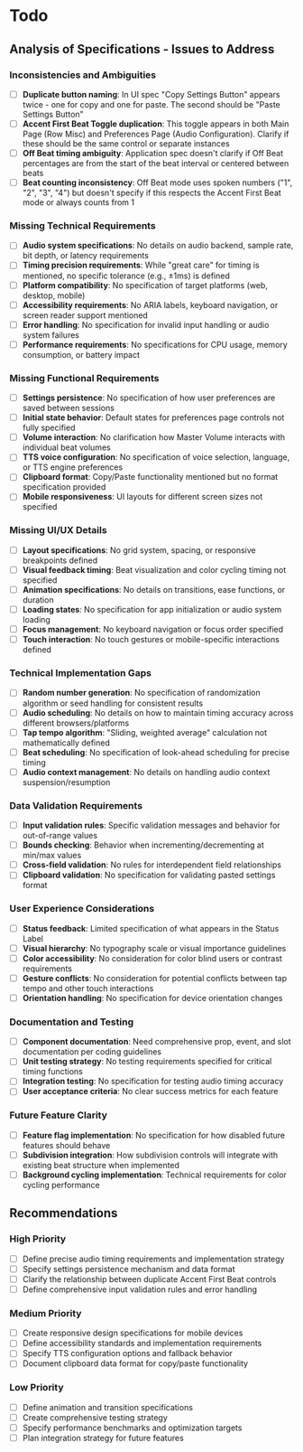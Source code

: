 # Todo

## Analysis of Specifications - Issues to Address

### Inconsistencies and Ambiguities

- [ ] **Duplicate button naming**: In UI spec "Copy Settings Button" appears twice - one for copy and one for paste. The second should be "Paste Settings Button"
- [ ] **Accent First Beat Toggle duplication**: This toggle appears in both Main Page (Row Misc) and Preferences Page (Audio Configuration). Clarify if these should be the same control or separate instances
- [ ] **Off Beat timing ambiguity**: Application spec doesn't clarify if Off Beat percentages are from the start of the beat interval or centered between beats
- [ ] **Beat counting inconsistency**: Off Beat mode uses spoken numbers ("1", "2", "3", "4") but doesn't specify if this respects the Accent First Beat mode or always counts from 1

### Missing Technical Requirements

- [ ] **Audio system specifications**: No details on audio backend, sample rate, bit depth, or latency requirements
- [ ] **Timing precision requirements**: While "great care" for timing is mentioned, no specific tolerance (e.g., ±1ms) is defined
- [ ] **Platform compatibility**: No specification of target platforms (web, desktop, mobile)
- [ ] **Accessibility requirements**: No ARIA labels, keyboard navigation, or screen reader support mentioned
- [ ] **Error handling**: No specification for invalid input handling or audio system failures
- [ ] **Performance requirements**: No specifications for CPU usage, memory consumption, or battery impact

### Missing Functional Requirements

- [ ] **Settings persistence**: No specification of how user preferences are saved between sessions
- [ ] **Initial state behavior**: Default states for preferences page controls not fully specified
- [ ] **Volume interaction**: No clarification how Master Volume interacts with individual beat volumes
- [ ] **TTS voice configuration**: No specification of voice selection, language, or TTS engine preferences
- [ ] **Clipboard format**: Copy/Paste functionality mentioned but no format specification provided
- [ ] **Mobile responsiveness**: UI layouts for different screen sizes not specified

### Missing UI/UX Details

- [ ] **Layout specifications**: No grid system, spacing, or responsive breakpoints defined
- [ ] **Visual feedback timing**: Beat visualization and color cycling timing not specified
- [ ] **Animation specifications**: No details on transitions, ease functions, or duration
- [ ] **Loading states**: No specification for app initialization or audio system loading
- [ ] **Focus management**: No keyboard navigation or focus order specified
- [ ] **Touch interaction**: No touch gestures or mobile-specific interactions defined

### Technical Implementation Gaps

- [ ] **Random number generation**: No specification of randomization algorithm or seed handling for consistent results
- [ ] **Audio scheduling**: No details on how to maintain timing accuracy across different browsers/platforms
- [ ] **Tap tempo algorithm**: "Sliding, weighted average" calculation not mathematically defined
- [ ] **Beat scheduling**: No specification of look-ahead scheduling for precise timing
- [ ] **Audio context management**: No details on handling audio context suspension/resumption

### Data Validation Requirements

- [ ] **Input validation rules**: Specific validation messages and behavior for out-of-range values
- [ ] **Bounds checking**: Behavior when incrementing/decrementing at min/max values
- [ ] **Cross-field validation**: No rules for interdependent field relationships
- [ ] **Clipboard validation**: No specification for validating pasted settings format

### User Experience Considerations

- [ ] **Status feedback**: Limited specification of what appears in the Status Label
- [ ] **Visual hierarchy**: No typography scale or visual importance guidelines
- [ ] **Color accessibility**: No consideration for color blind users or contrast requirements
- [ ] **Gesture conflicts**: No consideration for potential conflicts between tap tempo and other touch interactions
- [ ] **Orientation handling**: No specification for device orientation changes

### Documentation and Testing

- [ ] **Component documentation**: Need comprehensive prop, event, and slot documentation per coding guidelines
- [ ] **Unit testing strategy**: No testing requirements specified for critical timing functions
- [ ] **Integration testing**: No specification for testing audio timing accuracy
- [ ] **User acceptance criteria**: No clear success metrics for each feature

### Future Feature Clarity

- [ ] **Feature flag implementation**: No specification for how disabled future features should behave
- [ ] **Subdivision integration**: How subdivision controls will integrate with existing beat structure when implemented
- [ ] **Background cycling implementation**: Technical requirements for color cycling performance

## Recommendations

### High Priority
- [ ] Define precise audio timing requirements and implementation strategy
- [ ] Specify settings persistence mechanism and data format
- [ ] Clarify the relationship between duplicate Accent First Beat controls
- [ ] Define comprehensive input validation rules and error handling

### Medium Priority
- [ ] Create responsive design specifications for mobile devices
- [ ] Define accessibility standards and implementation requirements
- [ ] Specify TTS configuration options and fallback behavior
- [ ] Document clipboard data format for copy/paste functionality

### Low Priority
- [ ] Define animation and transition specifications
- [ ] Create comprehensive testing strategy
- [ ] Specify performance benchmarks and optimization targets
- [ ] Plan integration strategy for future features
